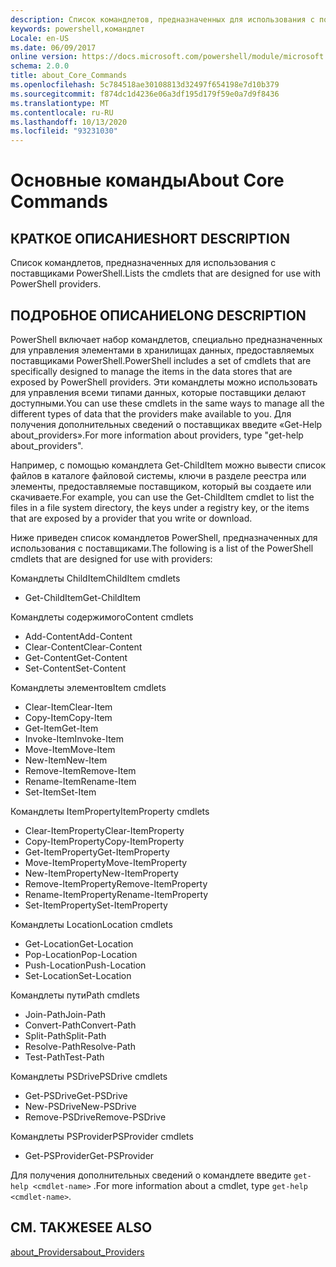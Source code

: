 ```yaml
---
description: Список командлетов, предназначенных для использования с поставщиками PowerShell.
keywords: powershell,командлет
Locale: en-US
ms.date: 06/09/2017
online version: https://docs.microsoft.com/powershell/module/microsoft.powershell.core/about/about_core_commands?view=powershell-7&WT.mc_id=ps-gethelp
schema: 2.0.0
title: about_Core_Commands
ms.openlocfilehash: 5c784518ae30108813d32497f654198e7d10b379
ms.sourcegitcommit: f874dc1d4236e06a3df195d179f59e0a7d9f8436
ms.translationtype: MT
ms.contentlocale: ru-RU
ms.lasthandoff: 10/13/2020
ms.locfileid: "93231030"
---
```

# <a name="about-core-commands"></a><span data-ttu-id="aef41-104">Основные команды</span><span class="sxs-lookup"><span data-stu-id="aef41-104">About Core Commands</span></span>

## <a name="short-description"></a><span data-ttu-id="aef41-105">КРАТКОЕ ОПИСАНИЕ</span><span class="sxs-lookup"><span data-stu-id="aef41-105">SHORT DESCRIPTION</span></span>
<span data-ttu-id="aef41-106">Список командлетов, предназначенных для использования с поставщиками PowerShell.</span><span class="sxs-lookup"><span data-stu-id="aef41-106">Lists the cmdlets that are designed for use with PowerShell providers.</span></span>

## <a name="long-description"></a><span data-ttu-id="aef41-107">ПОДРОБНОЕ ОПИСАНИЕ</span><span class="sxs-lookup"><span data-stu-id="aef41-107">LONG DESCRIPTION</span></span>

<span data-ttu-id="aef41-108">PowerShell включает набор командлетов, специально предназначенных для управления элементами в хранилищах данных, предоставляемых поставщиками PowerShell.</span><span class="sxs-lookup"><span data-stu-id="aef41-108">PowerShell includes a set of cmdlets that are specifically designed to manage the items in the data stores that are exposed by PowerShell providers.</span></span>
<span data-ttu-id="aef41-109">Эти командлеты можно использовать для управления всеми типами данных, которые поставщики делают доступными.</span><span class="sxs-lookup"><span data-stu-id="aef41-109">You can use these cmdlets in the same ways to manage all the different types of data that the providers make available to you.</span></span> <span data-ttu-id="aef41-110">Для получения дополнительных сведений о поставщиках введите «Get-Help about_providers».</span><span class="sxs-lookup"><span data-stu-id="aef41-110">For more information about providers, type "get-help about_providers".</span></span>

<span data-ttu-id="aef41-111">Например, с помощью командлета Get-ChildItem можно вывести список файлов в каталоге файловой системы, ключи в разделе реестра или элементы, предоставляемые поставщиком, который вы создаете или скачиваете.</span><span class="sxs-lookup"><span data-stu-id="aef41-111">For example, you can use the Get-ChildItem cmdlet to list the files in a file system directory, the keys under a registry key, or the items that are exposed by a provider that you write or download.</span></span>

<span data-ttu-id="aef41-112">Ниже приведен список командлетов PowerShell, предназначенных для использования с поставщиками.</span><span class="sxs-lookup"><span data-stu-id="aef41-112">The following is a list of the PowerShell cmdlets that are designed for use with providers:</span></span>

<span data-ttu-id="aef41-113">Командлеты ChildItem</span><span class="sxs-lookup"><span data-stu-id="aef41-113">ChildItem cmdlets</span></span>

- <span data-ttu-id="aef41-114">Get-ChildItem</span><span class="sxs-lookup"><span data-stu-id="aef41-114">Get-ChildItem</span></span>

<span data-ttu-id="aef41-115">Командлеты содержимого</span><span class="sxs-lookup"><span data-stu-id="aef41-115">Content cmdlets</span></span>

- <span data-ttu-id="aef41-116">Add-Content</span><span class="sxs-lookup"><span data-stu-id="aef41-116">Add-Content</span></span>
- <span data-ttu-id="aef41-117">Clear-Content</span><span class="sxs-lookup"><span data-stu-id="aef41-117">Clear-Content</span></span>
- <span data-ttu-id="aef41-118">Get-Content</span><span class="sxs-lookup"><span data-stu-id="aef41-118">Get-Content</span></span>
- <span data-ttu-id="aef41-119">Set-Content</span><span class="sxs-lookup"><span data-stu-id="aef41-119">Set-Content</span></span>

<span data-ttu-id="aef41-120">Командлеты элементов</span><span class="sxs-lookup"><span data-stu-id="aef41-120">Item cmdlets</span></span>

- <span data-ttu-id="aef41-121">Clear-Item</span><span class="sxs-lookup"><span data-stu-id="aef41-121">Clear-Item</span></span>
- <span data-ttu-id="aef41-122">Copy-Item</span><span class="sxs-lookup"><span data-stu-id="aef41-122">Copy-Item</span></span>
- <span data-ttu-id="aef41-123">Get-Item</span><span class="sxs-lookup"><span data-stu-id="aef41-123">Get-Item</span></span>
- <span data-ttu-id="aef41-124">Invoke-Item</span><span class="sxs-lookup"><span data-stu-id="aef41-124">Invoke-Item</span></span>
- <span data-ttu-id="aef41-125">Move-Item</span><span class="sxs-lookup"><span data-stu-id="aef41-125">Move-Item</span></span>
- <span data-ttu-id="aef41-126">New-Item</span><span class="sxs-lookup"><span data-stu-id="aef41-126">New-Item</span></span>
- <span data-ttu-id="aef41-127">Remove-Item</span><span class="sxs-lookup"><span data-stu-id="aef41-127">Remove-Item</span></span>
- <span data-ttu-id="aef41-128">Rename-Item</span><span class="sxs-lookup"><span data-stu-id="aef41-128">Rename-Item</span></span>
- <span data-ttu-id="aef41-129">Set-Item</span><span class="sxs-lookup"><span data-stu-id="aef41-129">Set-Item</span></span>

<span data-ttu-id="aef41-130">Командлеты ItemProperty</span><span class="sxs-lookup"><span data-stu-id="aef41-130">ItemProperty cmdlets</span></span>

- <span data-ttu-id="aef41-131">Clear-ItemProperty</span><span class="sxs-lookup"><span data-stu-id="aef41-131">Clear-ItemProperty</span></span>
- <span data-ttu-id="aef41-132">Copy-ItemProperty</span><span class="sxs-lookup"><span data-stu-id="aef41-132">Copy-ItemProperty</span></span>
- <span data-ttu-id="aef41-133">Get-ItemProperty</span><span class="sxs-lookup"><span data-stu-id="aef41-133">Get-ItemProperty</span></span>
- <span data-ttu-id="aef41-134">Move-ItemProperty</span><span class="sxs-lookup"><span data-stu-id="aef41-134">Move-ItemProperty</span></span>
- <span data-ttu-id="aef41-135">New-ItemProperty</span><span class="sxs-lookup"><span data-stu-id="aef41-135">New-ItemProperty</span></span>
- <span data-ttu-id="aef41-136">Remove-ItemProperty</span><span class="sxs-lookup"><span data-stu-id="aef41-136">Remove-ItemProperty</span></span>
- <span data-ttu-id="aef41-137">Rename-ItemProperty</span><span class="sxs-lookup"><span data-stu-id="aef41-137">Rename-ItemProperty</span></span>
- <span data-ttu-id="aef41-138">Set-ItemProperty</span><span class="sxs-lookup"><span data-stu-id="aef41-138">Set-ItemProperty</span></span>

<span data-ttu-id="aef41-139">Командлеты Location</span><span class="sxs-lookup"><span data-stu-id="aef41-139">Location cmdlets</span></span>

- <span data-ttu-id="aef41-140">Get-Location</span><span class="sxs-lookup"><span data-stu-id="aef41-140">Get-Location</span></span>
- <span data-ttu-id="aef41-141">Pop-Location</span><span class="sxs-lookup"><span data-stu-id="aef41-141">Pop-Location</span></span>
- <span data-ttu-id="aef41-142">Push-Location</span><span class="sxs-lookup"><span data-stu-id="aef41-142">Push-Location</span></span>
- <span data-ttu-id="aef41-143">Set-Location</span><span class="sxs-lookup"><span data-stu-id="aef41-143">Set-Location</span></span>

<span data-ttu-id="aef41-144">Командлеты пути</span><span class="sxs-lookup"><span data-stu-id="aef41-144">Path cmdlets</span></span>

- <span data-ttu-id="aef41-145">Join-Path</span><span class="sxs-lookup"><span data-stu-id="aef41-145">Join-Path</span></span>
- <span data-ttu-id="aef41-146">Convert-Path</span><span class="sxs-lookup"><span data-stu-id="aef41-146">Convert-Path</span></span>
- <span data-ttu-id="aef41-147">Split-Path</span><span class="sxs-lookup"><span data-stu-id="aef41-147">Split-Path</span></span>
- <span data-ttu-id="aef41-148">Resolve-Path</span><span class="sxs-lookup"><span data-stu-id="aef41-148">Resolve-Path</span></span>
- <span data-ttu-id="aef41-149">Test-Path</span><span class="sxs-lookup"><span data-stu-id="aef41-149">Test-Path</span></span>

<span data-ttu-id="aef41-150">Командлеты PSDrive</span><span class="sxs-lookup"><span data-stu-id="aef41-150">PSDrive cmdlets</span></span>

- <span data-ttu-id="aef41-151">Get-PSDrive</span><span class="sxs-lookup"><span data-stu-id="aef41-151">Get-PSDrive</span></span>
- <span data-ttu-id="aef41-152">New-PSDrive</span><span class="sxs-lookup"><span data-stu-id="aef41-152">New-PSDrive</span></span>
- <span data-ttu-id="aef41-153">Remove-PSDrive</span><span class="sxs-lookup"><span data-stu-id="aef41-153">Remove-PSDrive</span></span>

<span data-ttu-id="aef41-154">Командлеты PSProvider</span><span class="sxs-lookup"><span data-stu-id="aef41-154">PSProvider cmdlets</span></span>

- <span data-ttu-id="aef41-155">Get-PSProvider</span><span class="sxs-lookup"><span data-stu-id="aef41-155">Get-PSProvider</span></span>

<span data-ttu-id="aef41-156">Для получения дополнительных сведений о командлете введите `get-help <cmdlet-name>` .</span><span class="sxs-lookup"><span data-stu-id="aef41-156">For more information about a cmdlet, type `get-help <cmdlet-name>`.</span></span>

## <a name="see-also"></a><span data-ttu-id="aef41-157">СМ. ТАКЖЕ</span><span class="sxs-lookup"><span data-stu-id="aef41-157">SEE ALSO</span></span>

[<span data-ttu-id="aef41-158">about_Providers</span><span class="sxs-lookup"><span data-stu-id="aef41-158">about_Providers</span></span>](about_Providers.md)

